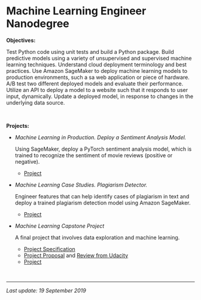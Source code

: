 # Machine Learning Engineer Nanodegree
**Objectives:** 

Test Python code using unit tests and build a Python package. Build predictive models using a variety of unsupervised and supervised machine learning techniques. Understand cloud deployment terminology and best practices. Use Amazon SageMaker to deploy machine learning models to production environments, such a sa web application or piece of hardware. A/B test two different deployed models and evaluate their performance. Utilize an API to deploy a model to a website such that it responds to user input, dynamically. Update a deployed model, in response to changes in the underlying data source.

<br>

**Projects:**

- *Machine Learning in Production. Deploy a Sentiment Analysis Model.*

  Using SageMaker, deploy a PyTorch sentiment analysis model, which is trained to recognize the sentiment of movie reviews (positive or negative).

  - [Project]() 

- *Machine Learning Case Studies. Plagiarism Detector.*

  Engineer features that can help identify cases of plagiarism in text and deploy a trained plagiarism detection model using Amazon SageMaker.

  - [Project]()

- *Machine Learning Capstone Project*

  A final project that involves data exploration and machine learning.
  
  - [Project Specification]()
  - [Project Proposal]() and [Review from Udacity]()
  - [Project]()

<br>

---

*Last update: 19 September 2019*